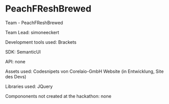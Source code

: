 # PeachFReshBrewed
Team - PeachFReshBrewed

Team Lead: simoneeckert

Development tools used: Brackets

SDK: SemanticUI

API: none

Assets used: Codesnipets von Corelaio-GmbH Website (in Entwicklung, Site des Devs)

Libraries used: JQuery

Compononents not created at the hackathon: none
